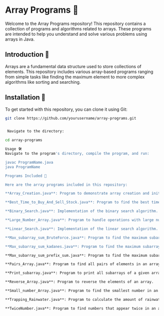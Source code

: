 
# Array Programs 🧮

Welcome to the Array Programs repository! This repository contains a collection of programs and algorithms related to arrays. These programs are intended to help you understand and solve various problems using arrays in Java.

## Introduction 📖

Arrays are a fundamental data structure used to store collections of elements. This repository includes various array-based programs ranging from simple tasks like finding the maximum element to more complex algorithms like sorting and searching.

## Installation 💾

To get started with this repository, you can clone it using Git:


```bash
git clone https://github.com/yourusername/array-programs.git


 Navigate to the directory:

cd array-programs

Usage 🛠️
Navigate to the program's directory, compile the program, and run:

javac ProgramName.java
java ProgramName

Programs Included 📑

Here are the array programs included in this repository:

**Array_Creation.java**: Program to demonstrate array creation and initialization.

**Best_Time_to_Buy_And_Sell_Stock.java**: Program to find the best time to buy and sell stock for maximum profit.

**Binary_Search.java**: Implementation of the binary search algorithm.

**Large_Number_Array.java**: Program to handle operations with large numbers stored in arrays.

**Linear_Search.java**: Implementation of the linear search algorithm.

**Max_subarray_sum_BruteForce.java**: Program to find the maximum subarray sum using the brute force approach.

**Max_subarray_sum_kadanes.java**: Program to find the maximum subarray sum using Kadane's algorithm.

**Max_subarray_sum_prefix_sum.java**: Program to find the maximum subarray sum using the prefix sum approach.

**Pairs_Array.java**: Program to find all pairs of elements in an array.

**Print_subarray.java**: Program to print all subarrays of a given array.

**Reverse_Array.java**: Program to reverse the elements of an array.

**Small_number_Array.java**: Program to find the smallest number in an array.

**Trapping_Rainwater.java**: Program to calculate the amount of rainwater trapped between bars.

**TwiceNumber.java**: Program to find numbers that appear twice in an array.
